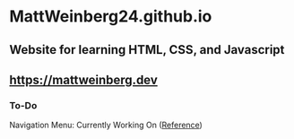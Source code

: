 ﻿# MattWeinberg24.github.io
## Website for learning HTML, CSS, and Javascript
## https://mattweinberg.dev

### To-Do
Navigation Menu: Currently Working On ([Reference](https://youtu.be/gXkqy0b4M5g))